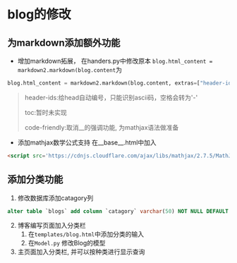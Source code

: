 # blog的修改
## 为markdown添加额外功能

* 增加markdown拓展， 在handers.py中修改原本 `blog.html_content = markdown2.markdown(blog.content`为
```python
blog.html_content = markdown2.markdown(blog.content, extras=["header-ids", "toc", "code-friendly"])
```
> header-ids:给head自动编号，只能识别ascii码，空格会转为'-'
> 
> toc:暂时未实现
>
> code-friendly:取消\_\_的强调功能, 为mathjax语法做准备

* 添加mathjax数学公式支持
在\_\_base\_\_.html中加入
```html
<script src='https://cdnjs.cloudflare.com/ajax/libs/mathjax/2.7.5/MathJax.js?config=TeX-MML-AM_CHTML' async></script>
```

## 添加分类功能
1. 修改数据库添加catagory列
```sql
alter table `blogs` add column `catagory` varchar(50) NOT NULL DEFAULT '未分类';
```

2. 博客编写页面加入分类栏
    1. 在`templates/blog.html`中添加分类的输入
    2. 在`Model.py` 修改Blog的模型
3. 主页面加入分类栏, 并可以按种类进行显示查询
